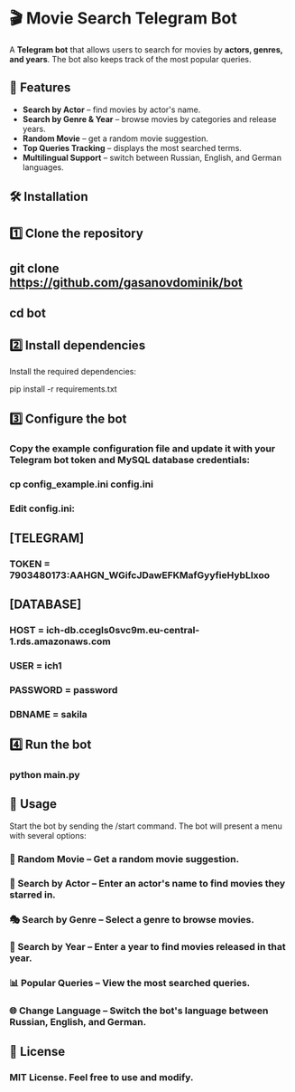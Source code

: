 # 🎬 Movie Search Telegram Bot

A **Telegram bot** that allows users to search for movies by **actors, genres, and years**. The bot also keeps track of the most popular queries.

## 🚀 Features

- **Search by Actor** – find movies by actor's name.
- **Search by Genre & Year** – browse movies by categories and release years.
- **Random Movie** – get a random movie suggestion.
- **Top Queries Tracking** – displays the most searched terms.
- **Multilingual Support** – switch between Russian, English, and German languages.

## 🛠️ Installation

## 1️⃣ Clone the repository

## git clone https://github.com/gasanovdominik/bot
## cd bot

## 2️⃣ Install dependencies
Install the required dependencies:


pip install -r requirements.txt
## 3️⃣ Configure the bot
### Copy the example configuration file and update it with your Telegram bot token and MySQL database credentials:
### cp config_example.ini config.ini
### Edit config.ini:


## [TELEGRAM]
### TOKEN = 7903480173:AAHGN_WGifcJDawEFKMafGyyfieHybLIxoo

## [DATABASE]
### HOST = ich-db.ccegls0svc9m.eu-central-1.rds.amazonaws.com
### USER = ich1
### PASSWORD = password
### DBNAME = sakila

## 4️⃣ Run the bot

### python main.py

## 📌 Usage
Start the bot by sending the /start command. The bot will present a menu with several options:

### 🎲 Random Movie – Get a random movie suggestion.
### 🔎 Search by Actor – Enter an actor's name to find movies they starred in.
### 🎭 Search by Genre – Select a genre to browse movies.
### 📅 Search by Year – Enter a year to find movies released in that year.
### 📊 Popular Queries – View the most searched queries.
### 🌐 Change Language – Switch the bot's language between Russian, English, and German.
## 📄 License
### MIT License. Feel free to use and modify.
